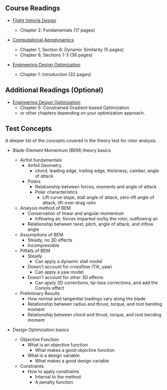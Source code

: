 ## Course Readings

- [Flight Vehicle Design](http://flowlab.groups.et.byu.net/me415/flight.pdf)
  - Chapter 2: Fundamentals (17 pages)

- [Computational Aerodynamics](https://byu.box.com/shared/static/ywfayozbj3sr2ot6b32u8nqk5brqvurt.pdf)
  - Chapter 1, Section 6: Dynamic Similarity (5 pages)
  - Chapter 6, Sections 1-3 (36 pages)

- [Engineering Design Optimization](http://flowlab.groups.et.byu.net/mdobook.pdf)
  - Chapter 1: Introduction (32 pages)

## Additional Readings (Optional)
- [Engineering Design Optimization](http://flowlab.groups.et.byu.net/mdobook.pdf)
  - Chapter 5: Constrained Gradient-based Optimization
  - or other chapters depending on your optimization approach.

## Test Concepts
A deeper list of the concepts covered in the theory test for rotor analysis. 

- Blade-Element Momentum (BEM) theory basics
  - Airfoil fundamentals
    - Airfoil Geometry
      - chord, leading edge, trailing edge, thickness, camber, angle of attack
    - Polars
      - Relationship between forces, moments and angle of attack
      - Polar characteristics
        - Lift curve slope, stall angle of attack, zero-lift angle of attack, lift-over-drag ratio
  - Analysis method of BEM
    - Conservation of linear and angular momentum
      - Inflowing air, forces imparted on/by the rotor, outflowing air
    - Relationship between twist, pitch, angle of attack, and inflow angle
  - Assumptions of BEM
    - Steady, no 3D effects
    - Incompressible
  - Pitfalls of BEM
    - Steady
      - Can apply a dynamic stall model
    - Doesn't account for crossflow (Tilt, yaw)
      - Can apply a yaw model
    - Doesn't account for other 3D effects
      - Can apply 3D corrections, tip-loss corrections, and add the Coriolis effect
  - Preliminary Results
    - How normal and tangential loadings vary along the blade
    - Relationship between radius and thrust, torque, and root bending moment
    - Relationship between chord and thrust, torque, and root bending moment

- Design Optimization basics
  - Objective Function
    - What is an objective function
      - What makes a good objective function
    - What is a design variable
      - What makes a good design variable
  - Constraints
    - How to apply constraints
      - Internal to the method
      - A penalty function